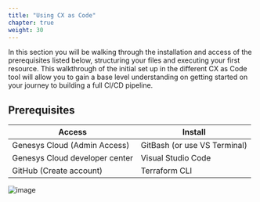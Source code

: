 ```yaml
---
title: "Using CX as Code"
chapter: true
weight: 30
---
```



In this section you will be walking through the installation and access of the prerequisites listed below, structuring your files and executing your first resource. This walkthrough of the initial set up in the different CX as Code tool will allow you to gain a base level understanding on getting started on your journey to building a full CI/CD pipeline. 

## Prerequisites
| Access | Install | 
| ----------- | ----------- |
| Genesys Cloud (Admin Access)  | GitBash (or use VS Terminal) | 
| Genesys Cloud developer center  | Visual Studio Code | 
| GitHub (Create account)  | Terraform CLI |

![image](/images/LetsGetStarted.jpg)
